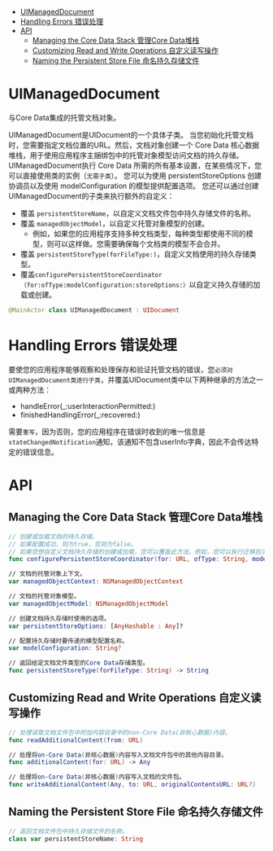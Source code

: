<!-- TOC -->

- [UIManagedDocument](#uimanageddocument)
- [Handling Errors 错误处理](#handling-errors-错误处理)
- [API](#api)
    - [Managing the Core Data Stack 管理Core Data堆栈](#managing-the-core-data-stack-管理core-data堆栈)
    - [Customizing Read and Write Operations  自定义读写操作](#customizing-read-and-write-operations--自定义读写操作)
    - [Naming the Persistent Store File 命名持久存储文件](#naming-the-persistent-store-file-命名持久存储文件)

<!-- /TOC -->

# UIManagedDocument

 与Core Data集成的托管文档对象。

 UIManagedDocument是UIDocument的一个具体子类。
 当您初始化托管文档时，您需要指定文档位置的URL。然后，文档对象创建一个 Core Data 核心数据堆栈，用于使用应用程序主捆绑包中的托管对象模型访问文档的持久存储。
 UIManagedDocument执行 Core Data 所需的所有基本设置，在某些情况下，您可以直接使用类的实例（`无需子类`）。
 您可以为使用 persistentStoreOptions 创建协调员以及使用 modelConfiguration 的模型提供配置选项。
 您还可以通过创建UIManagedDocument的子类来执行额外的自定义：

- 覆盖 `persistentStoreName`，以自定义文档文件包中持久存储文件的名称。
- 覆盖 `managedObjectModel`，以自定义托管对象模型的创建。
  - 例如，如果您的应用程序支持多种文档类型，每种类型都使用不同的模型，则可以这样做。您需要确保每个文档类的模型不会合并。
- 覆盖 `persistentStoreType(forFileType:)`，自定义文档使用的持久存储类型。
- 覆盖`configurePersistentStoreCoordinator（for:ofType:modelConfiguration:storeOptions:）`以自定义持久存储的加载或创建。

```swift
@MainActor class UIManagedDocument : UIDocument
```

# Handling Errors 错误处理

要使您的应用程序能够观察和处理保存和验证托管文档的错误，您`必须对UIManagedDocument类进行子类`，并覆盖UIDocument类中以下两种继承的方法之一或两种方法：

- handleError(_:userInteractionPermitted:)
- finishedHandlingError(_:recovered:)

需要`重写`，因为否则，您的应用程序在错误时收到的唯一信息是`stateChangedNotification`通知，该通知不包含userInfo字典，因此不会传达特定的错误信息。

# API

## Managing the Core Data Stack 管理Core Data堆栈

```swift
// 创建或加载文档的持久存储。
// 如果配置成功，则为true，否则为false。
// 如果您想自定义文档持久存储的创建或加载，您可以覆盖此方法。例如，您可以执行迁移后清理——如果您的应用程序需要迁移存储数据以使用新版本的托管对象模型，您可以覆盖此方法，以便在迁移后对商店进行其他修改。
func configurePersistentStoreCoordinator(for: URL, ofType: String, modelConfiguration: String?, storeOptions: [AnyHashable : Any]?)

// 文档的托管对象上下文。
var managedObjectContext: NSManagedObjectContext

// 文档的托管对象模型。
var managedObjectModel: NSManagedObjectModel

// 创建文档持久存储时使用的选项。
var persistentStoreOptions: [AnyHashable : Any]?

// 配置持久存储时要传递的模型配置名称。
var modelConfiguration: String?

// 返回给定文档文件类型的Core Data存储类型。
func persistentStoreType(forFileType: String) -> String

```

## Customizing Read and Write Operations  自定义读写操作

```swift
// 处理读取文档文件包中附加内容目录中的non-Core Data(非核心数据)内容。
func readAdditionalContent(from: URL)

// 处理将on-Core Data(非核心数据)内容写入文档文件包中的其他内容目录。
func additionalContent(for: URL) -> Any

// 处理将on-Core Data(非核心数据)内容写入文档的文件包。
func writeAdditionalContent(Any, to: URL, originalContentsURL: URL?)

```

## Naming the Persistent Store File 命名持久存储文件

```swift
// 返回文档文件包中持久存储文件的名称。
class var persistentStoreName: String

```
